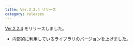 ```yaml
---
title: Ver.2.2.4 リリース
category: releases
---
```


[Ver.2.2.4](https://github.com/nay/kozuchi/releases/tag/release-2.2.4) をリリースしました。

* 内部的に利用しているライブラリのバージョンを上げました。
